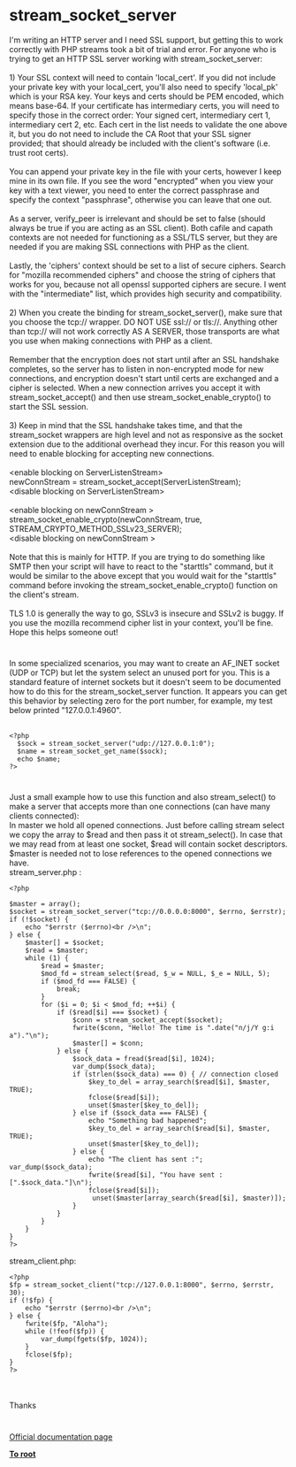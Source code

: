 # stream_socket_server



I&apos;m writing an HTTP server and I need SSL support, but getting this to work correctly with PHP streams took a bit of trial and error. For anyone who is trying to get an HTTP SSL server working with stream_socket_server:<br><br>1) Your SSL context will need to contain &apos;local_cert&apos;. If  you did not include your private key with your local_cert, you&apos;ll also need to specify &apos;local_pk&apos; which is your RSA key.  Your keys and certs should be PEM encoded, which means base-64. If your certificate has intermediary certs, you will need to specify those in the correct order: Your signed cert, intermediary cert 1, intermediary cert 2, etc. Each cert in the list needs to validate the one above it, but you do not need to include the CA Root that your SSL signer provided; that should already be included with the client&apos;s software (i.e. trust root certs).<br><br>You can append your private key in the file with your certs, however I keep mine in its own file. If you see the word "encrypted" when you view your key with a text viewer, you need to enter the correct passphrase and specify the context "passphrase", otherwise you can leave that one out.<br><br>As a server, verify_peer is irrelevant and should be set to false (should always be true if you are acting as an SSL client). Both cafile and capath contexts are not needed for functioning as a SSL/TLS server, but they are needed if you are making SSL connections with PHP as the client.<br><br>Lastly, the &apos;ciphers&apos; context should be set to a list of secure ciphers. Search for "mozilla recommended ciphers" and choose the string of ciphers that works for you, because not all openssl supported ciphers are secure. I went with the "intermediate" list, which provides high security and compatibility.<br><br>2) When you create the binding for stream_socket_server(), make sure that you choose the tcp:// wrapper. DO NOT USE ssl:// or tls://. Anything other than tcp:// will not work correctly AS A SERVER, those transports are what you use when making connections with PHP as a client. <br><br>Remember that the encryption does not start until after an SSL handshake completes, so the server has to listen in non-encrypted mode for new connections, and encryption doesn&apos;t start until certs are exchanged and a cipher is selected. When a new connection arrives you accept it with stream_socket_accept() and then use stream_socket_enable_crypto() to start the SSL session.<br><br>3) Keep in mind that the SSL handshake takes time, and that the stream_socket wrappers are high level and not as responsive as the socket extension due to the additional overhead they incur. For this reason you will need to enable blocking for accepting new connections.<br><br>&lt;enable blocking on ServerListenStream&gt;<br>newConnStream = stream_socket_accept(ServerListenStream);<br>&lt;disable blocking on ServerListenStream&gt;<br><br>&lt;enable blocking on newConnStream &gt;<br>stream_socket_enable_crypto(newConnStream, true, STREAM_CRYPTO_METHOD_SSLv23_SERVER);<br>&lt;disable blocking on newConnStream &gt;<br><br>Note that this is mainly for HTTP. If you are trying to do something like SMTP then your script will have to react to the "starttls" command, but it would be similar to the above except that you would wait for the "starttls" command before invoking the  stream_socket_enable_crypto() function on the client&apos;s stream.<br><br>TLS 1.0 is generally the way to go, SSLv3 is insecure and SSLv2 is buggy. If you use the mozilla recommend cipher list in your context, you&apos;ll be fine. Hope this helps someone out!  

#

In some specialized scenarios, you may want to create an AF_INET socket (UDP or TCP) but let the system select an unused port for you.  This is a standard feature of internet sockets but it doesn&apos;t seem to be documented how to do this for the stream_socket_server function.  It appears you can get this behavior by selecting zero for the port number, for example, my test below printed "127.0.0.1:4960".<br><br>

```
<?php
  $sock = stream_socket_server("udp://127.0.0.1:0"); 
  $name = stream_socket_get_name($sock);
  echo $name;
?>
```
  

#

Just a small example how to use this function and also stream_select() to make a server that accepts more than one connections (can have many clients connected):<br>In master we hold all opened connections. Just before calling stream select we copy the array to $read and then pass it ot stream_select(). In case that we may read from at least one socket, $read will contain socket descriptors. $master is needed not to lose references to the opened connections we have.<br>stream_server.php : <br>

```
<?php

$master = array();
$socket = stream_socket_server("tcp://0.0.0.0:8000", $errno, $errstr);
if (!$socket) {
    echo "$errstr ($errno)<br />\n";
} else {
    $master[] = $socket;
    $read = $master;
    while (1) {
        $read = $master;
        $mod_fd = stream_select($read, $_w = NULL, $_e = NULL, 5);
        if ($mod_fd === FALSE) {
            break;
        }
        for ($i = 0; $i < $mod_fd; ++$i) {
            if ($read[$i] === $socket) {
                $conn = stream_socket_accept($socket);
                fwrite($conn, "Hello! The time is ".date("n/j/Y g:i a")."\n");
                $master[] = $conn;
            } else {
                $sock_data = fread($read[$i], 1024);
                var_dump($sock_data);
                if (strlen($sock_data) === 0) { // connection closed
                    $key_to_del = array_search($read[$i], $master, TRUE);
                    fclose($read[$i]);
                    unset($master[$key_to_del]);
                } else if ($sock_data === FALSE) {
                    echo "Something bad happened";
                    $key_to_del = array_search($read[$i], $master, TRUE);
                    unset($master[$key_to_del]);
                } else {
                    echo "The client has sent :"; var_dump($sock_data);
                    fwrite($read[$i], "You have sent :[".$sock_data."]\n");
                    fclose($read[$i]);
                     unset($master[array_search($read[$i], $master)]);
                }
            }
        }
    }
}
?>
```

stream_client.php:


```
<?php
$fp = stream_socket_client("tcp://127.0.0.1:8000", $errno, $errstr, 30);
if (!$fp) {
    echo "$errstr ($errno)<br />\n";
} else {
    fwrite($fp, "Aloha");
    while (!feof($fp)) {
        var_dump(fgets($fp, 1024));
    }
    fclose($fp);
}
?>
```
<br><br>Thanks  

#

[Official documentation page](https://www.php.net/manual/en/function.stream-socket-server.php)

**[To root](/README.md)**